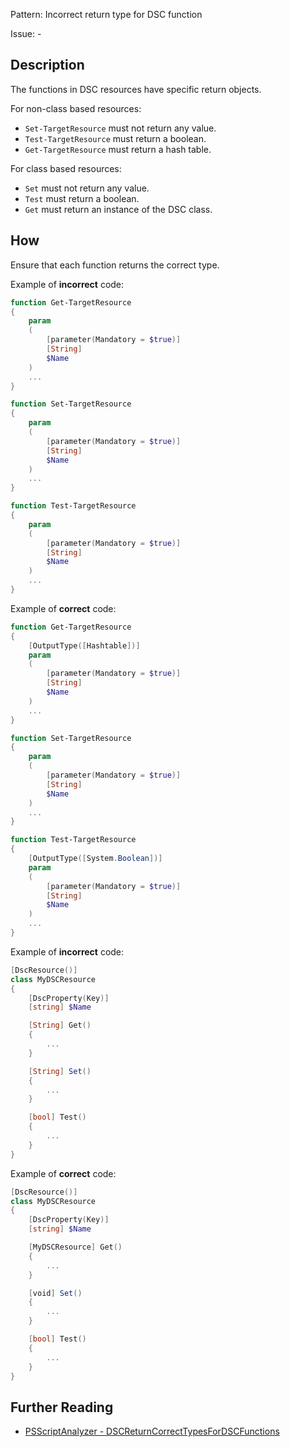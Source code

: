 Pattern: Incorrect return type for DSC function

Issue: -

## Description

The functions in DSC resources have specific return objects.

For non-class based resources:
* `Set-TargetResource` must not return any value.
* `Test-TargetResource` must return a boolean.
* `Get-TargetResource` must return a hash table.

For class based resources:
* `Set` must not return any value.
* `Test` must return a boolean.
* `Get` must return an instance of the DSC class.

## How

Ensure that each function returns the correct type.

Example of **incorrect** code:

``` PowerShell
function Get-TargetResource
{
    param
    (
        [parameter(Mandatory = $true)]
        [String]
        $Name
    )
    ...
}

function Set-TargetResource
{
    param
    (
        [parameter(Mandatory = $true)]
        [String]
        $Name
    )
    ...
}

function Test-TargetResource
{
    param
    (
        [parameter(Mandatory = $true)]
        [String]
        $Name
    )
    ...
}
```

Example of **correct** code:

``` PowerShell
function Get-TargetResource
{
    [OutputType([Hashtable])]
    param
    (
        [parameter(Mandatory = $true)]
        [String]
        $Name
    )
    ...
}

function Set-TargetResource
{
    param
    (
        [parameter(Mandatory = $true)]
        [String]
        $Name
    )
    ...
}

function Test-TargetResource
{
    [OutputType([System.Boolean])]
    param
    (
        [parameter(Mandatory = $true)]
        [String]
        $Name
    )
    ...
}
```

Example of **incorrect** code:

``` PowerShell
[DscResource()]
class MyDSCResource
{
    [DscProperty(Key)]
    [string] $Name

    [String] Get()
    {
        ...
    }

    [String] Set()
    {
        ...
    }

    [bool] Test()
    {
        ...
    }
}
```

Example of **correct** code:

``` PowerShell
[DscResource()]
class MyDSCResource
{
    [DscProperty(Key)]
    [string] $Name

    [MyDSCResource] Get()
    {
        ...
    }

    [void] Set()
    {
        ...
    }

    [bool] Test()
    {
        ...
    }
}
```

## Further Reading

* [PSScriptAnalyzer - DSCReturnCorrectTypesForDSCFunctions](https://github.com/PowerShell/PSScriptAnalyzer/tree/master/docs/Rules/DSCReturnCorrectTypesForDSCFunctions.md)